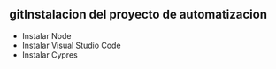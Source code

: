 
## gitInstalacion del proyecto de automatizacion 

* Instalar Node
* Instalar Visual Studio Code
* Instalar Cypres
